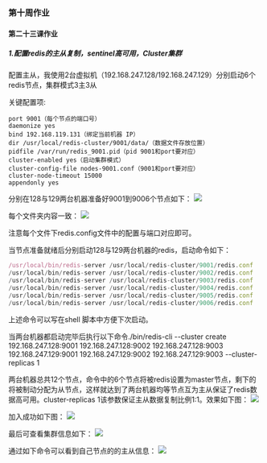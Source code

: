 ### 第十周作业

#### 第二十三课作业

##### 1.配置redis的主从复制，sentinel高可用，Cluster集群

配置主从，我使用2台虚拟机（192.168.247.128/192.168.247.129）分别启动6个redis节点，集群模式3主3从

关键配置项:
```properties
port 9001（每个节点的端口号）
daemonize yes
bind 192.168.119.131（绑定当前机器 IP）
dir /usr/local/redis-cluster/9001/data/（数据文件存放位置）
pidfile /var/run/redis_9001.pid（pid 9001和port要对应）
cluster-enabled yes（启动集群模式）
cluster-config-file nodes-9001.conf（9001和port要对应）
cluster-node-timeout 15000
appendonly yes
```
分别在128与129两台机器准备好9001到9006个节点如下：
![](https://github.com/brickGodMan/JAVA-000/tree/main/Week_10/img/file.jpg)

每个文件夹内容一致：
![](https://github.com/brickGodMan/JAVA-000/tree/main/Week_10/img/file-details.jpg)

注意每个文件下redis.config文件中的配置与端口对应即可。

当节点准备就绪后分别启动128与129两台机器的redis，启动命令如下：
```js
/usr/local/bin/redis-server /usr/local/redis-cluster/9001/redis.conf
/usr/local/bin/redis-server /usr/local/redis-cluster/9002/redis.conf
/usr/local/bin/redis-server /usr/local/redis-cluster/9003/redis.conf
/usr/local/bin/redis-server /usr/local/redis-cluster/9004/redis.conf
/usr/local/bin/redis-server /usr/local/redis-cluster/9005/redis.conf
/usr/local/bin/redis-server /usr/local/redis-cluster/9006/redis.conf
```
上述命令可以写在shell 脚本中方便下次启动。

当两台机器都启动完毕后执行以下命令./bin/redis-cli --cluster create 192.168.247.128:9001 192.168.247.128:9002 192.168.247.128:9003 192.168.247.129:9001 192.168.247.129:9002 192.168.247.129:9003 --cluster-replicas 1

两台机器总共12个节点，命令中的6个节点将被redis设置为master节点，剩下的将被制动分配为从节点，这样就达到了两台机器均等节点互为主从保证了redis数据高可用。cluster-replicas 1该参数保证主从数据复制比例1:1。效果如下图：
![](https://github.com/brickGodMan/JAVA-000/tree/main/Week_10/img/create-cluster.jpg)

加入成功如下图：
![](https://github.com/brickGodMan/JAVA-000/tree/main/Week_10/img/join-cluster-success.jpg)

最后可查看集群信息如下：
![](https://github.com/brickGodMan/JAVA-000/tree/main/Week_10/img/cluster-info-nodes.jpg)

通过如下命令可以看到自己节点的的主从信息：
![](https://github.com/brickGodMan/JAVA-000/tree/main/Week_10/img/my-replication.jpg)